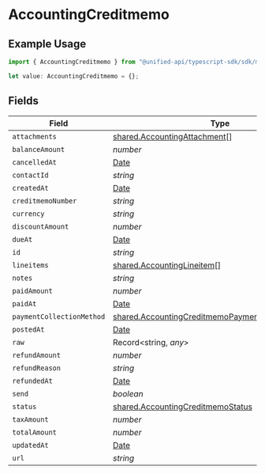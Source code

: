 # AccountingCreditmemo

## Example Usage

```typescript
import { AccountingCreditmemo } from "@unified-api/typescript-sdk/sdk/models/shared";

let value: AccountingCreditmemo = {};
```

## Fields

| Field                                                                                                                           | Type                                                                                                                            | Required                                                                                                                        | Description                                                                                                                     |
| ------------------------------------------------------------------------------------------------------------------------------- | ------------------------------------------------------------------------------------------------------------------------------- | ------------------------------------------------------------------------------------------------------------------------------- | ------------------------------------------------------------------------------------------------------------------------------- |
| `attachments`                                                                                                                   | [shared.AccountingAttachment](../../../sdk/models/shared/accountingattachment.md)[]                                             | :heavy_minus_sign:                                                                                                              | N/A                                                                                                                             |
| `balanceAmount`                                                                                                                 | *number*                                                                                                                        | :heavy_minus_sign:                                                                                                              | N/A                                                                                                                             |
| `cancelledAt`                                                                                                                   | [Date](https://developer.mozilla.org/en-US/docs/Web/JavaScript/Reference/Global_Objects/Date)                                   | :heavy_minus_sign:                                                                                                              | N/A                                                                                                                             |
| `contactId`                                                                                                                     | *string*                                                                                                                        | :heavy_minus_sign:                                                                                                              | N/A                                                                                                                             |
| `createdAt`                                                                                                                     | [Date](https://developer.mozilla.org/en-US/docs/Web/JavaScript/Reference/Global_Objects/Date)                                   | :heavy_minus_sign:                                                                                                              | N/A                                                                                                                             |
| `creditmemoNumber`                                                                                                              | *string*                                                                                                                        | :heavy_minus_sign:                                                                                                              | N/A                                                                                                                             |
| `currency`                                                                                                                      | *string*                                                                                                                        | :heavy_minus_sign:                                                                                                              | N/A                                                                                                                             |
| `discountAmount`                                                                                                                | *number*                                                                                                                        | :heavy_minus_sign:                                                                                                              | N/A                                                                                                                             |
| `dueAt`                                                                                                                         | [Date](https://developer.mozilla.org/en-US/docs/Web/JavaScript/Reference/Global_Objects/Date)                                   | :heavy_minus_sign:                                                                                                              | N/A                                                                                                                             |
| `id`                                                                                                                            | *string*                                                                                                                        | :heavy_minus_sign:                                                                                                              | N/A                                                                                                                             |
| `lineitems`                                                                                                                     | [shared.AccountingLineitem](../../../sdk/models/shared/accountinglineitem.md)[]                                                 | :heavy_minus_sign:                                                                                                              | N/A                                                                                                                             |
| `notes`                                                                                                                         | *string*                                                                                                                        | :heavy_minus_sign:                                                                                                              | N/A                                                                                                                             |
| `paidAmount`                                                                                                                    | *number*                                                                                                                        | :heavy_minus_sign:                                                                                                              | N/A                                                                                                                             |
| `paidAt`                                                                                                                        | [Date](https://developer.mozilla.org/en-US/docs/Web/JavaScript/Reference/Global_Objects/Date)                                   | :heavy_minus_sign:                                                                                                              | N/A                                                                                                                             |
| `paymentCollectionMethod`                                                                                                       | [shared.AccountingCreditmemoPaymentCollectionMethod](../../../sdk/models/shared/accountingcreditmemopaymentcollectionmethod.md) | :heavy_minus_sign:                                                                                                              | N/A                                                                                                                             |
| `postedAt`                                                                                                                      | [Date](https://developer.mozilla.org/en-US/docs/Web/JavaScript/Reference/Global_Objects/Date)                                   | :heavy_minus_sign:                                                                                                              | N/A                                                                                                                             |
| `raw`                                                                                                                           | Record<string, *any*>                                                                                                           | :heavy_minus_sign:                                                                                                              | N/A                                                                                                                             |
| `refundAmount`                                                                                                                  | *number*                                                                                                                        | :heavy_minus_sign:                                                                                                              | N/A                                                                                                                             |
| `refundReason`                                                                                                                  | *string*                                                                                                                        | :heavy_minus_sign:                                                                                                              | N/A                                                                                                                             |
| `refundedAt`                                                                                                                    | [Date](https://developer.mozilla.org/en-US/docs/Web/JavaScript/Reference/Global_Objects/Date)                                   | :heavy_minus_sign:                                                                                                              | N/A                                                                                                                             |
| `send`                                                                                                                          | *boolean*                                                                                                                       | :heavy_minus_sign:                                                                                                              | N/A                                                                                                                             |
| `status`                                                                                                                        | [shared.AccountingCreditmemoStatus](../../../sdk/models/shared/accountingcreditmemostatus.md)                                   | :heavy_minus_sign:                                                                                                              | N/A                                                                                                                             |
| `taxAmount`                                                                                                                     | *number*                                                                                                                        | :heavy_minus_sign:                                                                                                              | N/A                                                                                                                             |
| `totalAmount`                                                                                                                   | *number*                                                                                                                        | :heavy_minus_sign:                                                                                                              | N/A                                                                                                                             |
| `updatedAt`                                                                                                                     | [Date](https://developer.mozilla.org/en-US/docs/Web/JavaScript/Reference/Global_Objects/Date)                                   | :heavy_minus_sign:                                                                                                              | N/A                                                                                                                             |
| `url`                                                                                                                           | *string*                                                                                                                        | :heavy_minus_sign:                                                                                                              | N/A                                                                                                                             |